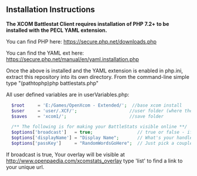 ## Installation Instructions

**The XCOM Battlestat Client requires installation of PHP 7.2+ to be installed with the PECL YAML extension.**

You can find PHP here: https://secure.php.net/downloads.php

You can find the YAML ext here: https://secure.php.net/manual/en/yaml.installation.php


Once the above is installed and the YAML extension is enabled in php.ini, extract this repository into its own directory.
From the command-line simple type "(pathtophp)php battlestats.php"


All user defined variables are in userVariables.php:

```php
  $root     = 'E:/Games/OpenXcom - Extended/';  //base xcom install
  $user     = 'user/.XCF/';                    //user folder (where the mod and save directories are)
  $saves    = 'xcom1/';                        //save folder 

  /** The following is for making your BattleStats visible online **/
  $options['broadcast']   = true;                 // true or false - if true, supply below
  $options['displayName'] = "Display Name";       // What's your handle?
  $options['passKey']     = "RandomWordsGoHere";  // Just pick a couple random words, not cryptographically secure - DONT USE A PASSWORD
```

If broadcast is true, Your overlay will be visible at http://www.openpaedia.com/xcomstats_overlay
type 'list' to find a link to your unique url.